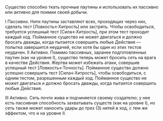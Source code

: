 Существо способно ткать прочные паутины и использовать их пассивно или активно для поимки своей добычи.

I Пассивно. Нити паутины заставляют всех, проходящих через них, сделать тест [Ловкость←Хитрость] или застрять. Чтобы освободиться, требуется успешный тест [Сила←Хитрость], при этом тест проходит каждый ход. Пойманное существо не может двигаться и должно бросать дважды, когда пытается совершить любые Действия — попытка завершится неудачей, если хотя бы один из этих тестов неудачен.
II Активно. Помимо пассивных, заранее подготовленных паутин (как на уровне I), существо теперь может бросить сеть на врага в качестве Действия. Жертва может избежать атаки, совершив успешный тест [Ловкость←Точность]. Пойманное существо должно успешно совершить тест [Сила←Хитрость], чтобы освободиться, с одним тестом, разрешенным каждый ход. Пойманное существо не может двигаться и должно бросать дважды, когда пытается совершить любые Действия.

III Активно. Сеть почти жива и подчиняется своему создателю; у нее есть пассивная способность захватывать существ (как на уровне I), но сеть также может наносить удары до трех (3) нитей в ход, с тем же эффектом, что и на уровне II.